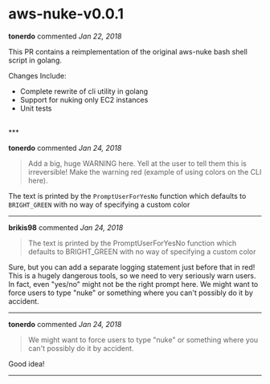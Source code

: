 # aws-nuke-v0.0.1

**tonerdo** commented *Jan 22, 2018*

This PR contains a reimplementation of the original aws-nuke bash shell script in golang.

Changes Include:
* Complete rewrite of cli utility in golang
* Support for nuking only EC2 instances
* Unit tests
<br />
***


**tonerdo** commented *Jan 24, 2018*

> Add a big, huge WARNING here. Yell at the user to tell them this is irreversible! Make the warning red (example of using colors on the CLI here).

The text is printed by the `PromptUserForYesNo` function which defaults to `BRIGHT_GREEN` with no way of specifying a custom color
***

**brikis98** commented *Jan 24, 2018*

> The text is printed by the PromptUserForYesNo function which defaults to BRIGHT_GREEN with no way of specifying a custom color

Sure, but you can add a separate logging statement just before that in red! This is a hugely dangerous tools, so we need to very seriously warn users. In fact, even "yes/no" might not be the right prompt here. We might want to force users to type "nuke" or something where you can't possibly do it by accident.
***

**tonerdo** commented *Jan 24, 2018*

> We might want to force users to type "nuke" or something where you can't possibly do it by accident.

Good idea!
***


